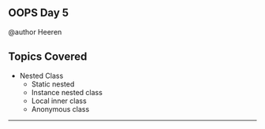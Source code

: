## OOPS Day 5

 @author Heeren

 **Topics Covered**
--------------
- Nested Class
    - Static nested
    - Instance nested class
    - Local inner class
    - Anonymous class
--------------


